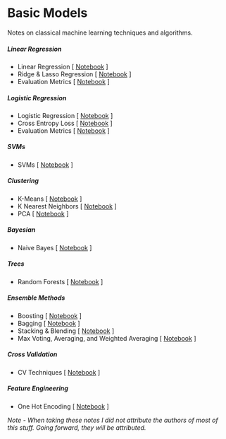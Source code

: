 # Basic Models

Notes on classical machine learning techniques and algorithms.

##### Linear Regression
* Linear Regression [ [Notebook](Linear-Regression.ipynb) ]
* Ridge & Lasso Regression [ [Notebook](Ridge-Lasso-Regression.ipynb) ]
* Evaluation Metrics [ [Notebook](Regression-Evaluation-Metrics.ipynb) ]

##### Logistic Regression
* Logistic Regression [ [Notebook](Logistic-Regression.ipynb) ]
* Cross Entropy Loss [ [Notebook](Cross-Entropy-Loss.ipynb) ]
* Evaluation Metrics [ [Notebook](Classification-Evaluation-Metrics.ipynb) ]

##### SVMs
* SVMs [ [Notebook](SVM.ipynb) ]

##### Clustering
* K-Means [ [Notebook](K-Means.ipynb) ]
* K Nearest Neighbors [ [Notebook](K-Nearest-Neighbors.ipynb) ]
* PCA [ [Notebook](PCA.ipynb) ]

##### Bayesian
* Naive Bayes [ [Notebook](Naive-Bayes.ipynb) ]

##### Trees
* Random Forests [ [Notebook](Random-Forests.ipynb) ]

##### Ensemble Methods
* Boosting [ [Notebook](Ensemble-Methods/Boosting.ipynb) ]
* Bagging [ [Notebook](Ensemble-Methods/Bagging.ipynb) ]
* Stacking & Blending [ [Notebook](Ensemble-Methods/Stacking-and-Blending.ipynb) ]
* Max Voting, Averaging, and Weighted Averaging [ [Notebook](Ensemble-Methods/MaxVoting-Averaging-WeightedAveraging.ipynb) ]

##### Cross Validation
* CV Techniques [ [Notebook](Cross-Validation-Techniques.ipynb) ]

##### Feature Engineering
* One Hot Encoding [ [Notebook](One-Hot-Encoding.ipynb) ]

*Note - When taking these notes I did not attribute the authors of most of this stuff. Going forward, they will be attributed.*